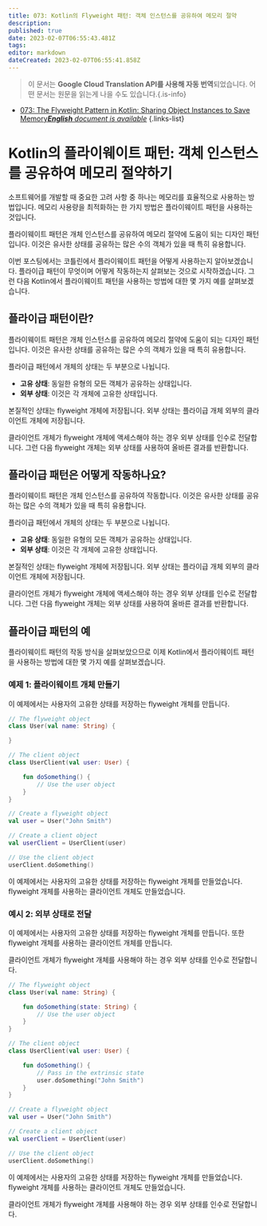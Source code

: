 ```yaml
---
title: 073: Kotlin의 Flyweight 패턴: 객체 인스턴스를 공유하여 메모리 절약
description: 
published: true
date: 2023-02-07T06:55:43.481Z
tags: 
editor: markdown
dateCreated: 2023-02-07T06:55:41.858Z
---
```


> 이 문서는 **Google Cloud Translation API를 사용해 자동 번역**되었습니다.
어떤 문서는 원문을 읽는게 나을 수도 있습니다.{.is-info}



- [073: The Flyweight Pattern in Kotlin: Sharing Object Instances to Save Memory***English** document is available*](/en/Knowledge-base/Kotlin/Learning/073-the-flyweight-pattern-in-kotlin-sharing-object-instances-to-save-memory)
{.links-list}


# Kotlin의 플라이웨이트 패턴: 객체 인스턴스를 공유하여 메모리 절약하기

소프트웨어를 개발할 때 중요한 고려 사항 중 하나는 메모리를 효율적으로 사용하는 방법입니다. 메모리 사용량을 최적화하는 한 가지 방법은 플라이웨이트 패턴을 사용하는 것입니다.

플라이웨이트 패턴은 개체 인스턴스를 공유하여 메모리 절약에 도움이 되는 디자인 패턴입니다. 이것은 유사한 상태를 공유하는 많은 수의 객체가 있을 때 특히 유용합니다.

이번 포스팅에서는 코틀린에서 플라이웨이트 패턴을 어떻게 사용하는지 알아보겠습니다. 플라이급 패턴이 무엇이며 어떻게 작동하는지 살펴보는 것으로 시작하겠습니다. 그런 다음 Kotlin에서 플라이웨이트 패턴을 사용하는 방법에 대한 몇 가지 예를 살펴보겠습니다.

## 플라이급 패턴이란?

플라이웨이트 패턴은 개체 인스턴스를 공유하여 메모리 절약에 도움이 되는 디자인 패턴입니다. 이것은 유사한 상태를 공유하는 많은 수의 객체가 있을 때 특히 유용합니다.

플라이급 패턴에서 개체의 상태는 두 부분으로 나뉩니다.

* **고유 상태**: 동일한 유형의 모든 객체가 공유하는 상태입니다.
* **외부 상태**: 이것은 각 개체에 고유한 상태입니다.

본질적인 상태는 flyweight 개체에 저장됩니다. 외부 상태는 플라이급 개체 외부의 클라이언트 개체에 저장됩니다.

클라이언트 개체가 flyweight 개체에 액세스해야 하는 경우 외부 상태를 인수로 전달합니다. 그런 다음 flyweight 개체는 외부 상태를 사용하여 올바른 결과를 반환합니다.

## 플라이급 패턴은 어떻게 작동하나요?

플라이웨이트 패턴은 개체 인스턴스를 공유하여 작동합니다. 이것은 유사한 상태를 공유하는 많은 수의 객체가 있을 때 특히 유용합니다.

플라이급 패턴에서 개체의 상태는 두 부분으로 나뉩니다.

* **고유 상태**: 동일한 유형의 모든 객체가 공유하는 상태입니다.
* **외부 상태**: 이것은 각 개체에 고유한 상태입니다.

본질적인 상태는 flyweight 개체에 저장됩니다. 외부 상태는 플라이급 개체 외부의 클라이언트 개체에 저장됩니다.

클라이언트 개체가 flyweight 개체에 액세스해야 하는 경우 외부 상태를 인수로 전달합니다. 그런 다음 flyweight 개체는 외부 상태를 사용하여 올바른 결과를 반환합니다.

## 플라이급 패턴의 예

플라이웨이트 패턴의 작동 방식을 살펴보았으므로 이제 Kotlin에서 플라이웨이트 패턴을 사용하는 방법에 대한 몇 가지 예를 살펴보겠습니다.

### 예제 1: 플라이웨이트 개체 만들기

이 예제에서는 사용자의 고유한 상태를 저장하는 flyweight 개체를 만듭니다.


```kotlin
// The flyweight object
class User(val name: String) {

}

// The client object
class UserClient(val user: User) {

    fun doSomething() {
        // Use the user object
    }
}

// Create a flyweight object
val user = User("John Smith")

// Create a client object
val userClient = UserClient(user)

// Use the client object
userClient.doSomething()
```

이 예제에서는 사용자의 고유한 상태를 저장하는 flyweight 개체를 만들었습니다. flyweight 개체를 사용하는 클라이언트 개체도 만들었습니다.

### 예시 2: 외부 상태로 전달

이 예제에서는 사용자의 고유한 상태를 저장하는 flyweight 개체를 만듭니다. 또한 flyweight 개체를 사용하는 클라이언트 개체를 만듭니다.

클라이언트 개체가 flyweight 개체를 사용해야 하는 경우 외부 상태를 인수로 전달합니다.


```kotlin
// The flyweight object
class User(val name: String) {

    fun doSomething(state: String) {
        // Use the user object
    }
}

// The client object
class UserClient(val user: User) {

    fun doSomething() {
        // Pass in the extrinsic state
        user.doSomething("John Smith")
    }
}

// Create a flyweight object
val user = User("John Smith")

// Create a client object
val userClient = UserClient(user)

// Use the client object
userClient.doSomething()
```

이 예제에서는 사용자의 고유한 상태를 저장하는 flyweight 개체를 만들었습니다. flyweight 개체를 사용하는 클라이언트 개체도 만들었습니다.

클라이언트 개체가 flyweight 개체를 사용해야 하는 경우 외부 상태를 인수로 전달합니다.